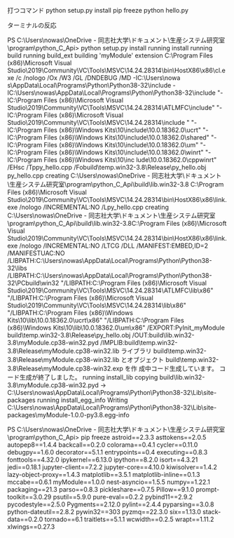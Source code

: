 打つコマンド
python setup.py install
pip freeze
python hello.py

ターミナルの反応

PS C:\Users\nowas\OneDrive - 同志社大学\ドキュメント\生産システム研究室\program\python_C_Api> python setup.py install
running install
running build
running build_ext
building 'myModule' extension
C:\Program Files (x86)\Microsoft Visual Studio\2019\Community\VC\Tools\MSVC\14.24.28314\bin\HostX86\x86\cl.exe /c /nologo /Ox /W3 /GL /DNDEBUG /MD -IC:\Users\nowa
s\AppData\Local\Programs\Python\Python38-32\include -IC:\Users\nowas\AppData\Local\Programs\Python\Python38-32\include "-IC:\Program Files (x86)\Microsoft Visual 
Studio\2019\Community\VC\Tools\MSVC\14.24.28314\ATLMFC\include" "-IC:\Program Files (x86)\Microsoft Visual Studio\2019\Community\VC\Tools\MSVC\14.24.28314\include
" "-IC:\Program Files (x86)\Windows Kits\10\include\10.0.18362.0\ucrt" "-IC:\Program Files (x86)\Windows Kits\10\include\10.0.18362.0\shared" "-IC:\Program Files 
(x86)\Windows Kits\10\include\10.0.18362.0\um" "-IC:\Program Files (x86)\Windows Kits\10\include\10.0.18362.0\winrt" "-IC:\Program Files (x86)\Windows Kits\10\inc
lude\10.0.18362.0\cppwinrt" /EHsc /Tppy_hello.cpp /Fobuild\temp.win32-3.8\Release\py_hello.obj
py_hello.cpp
creating C:\Users\nowas\OneDrive - 同志社大学\ドキュメント\生産システム研究室\program\python_C_Api\build\lib.win32-3.8
C:\Program Files (x86)\Microsoft Visual Studio\2019\Community\VC\Tools\MSVC\14.24.28314\bin\HostX86\x86\link.exe /nologo /INCREMENTAL:NO /Lpy_hello.cpp
creating C:\Users\nowas\OneDrive - 同志社大学\ドキュメント\生産システム研究室\program\python_C_Api\build\lib.win32-3.8C:\Program Files (x86)\Microsoft Visual Studio\2019\Community\VC\Tools\MSVC\14.24.28314\bin\HostX86\x86\link.exe /nologo /INCREMENTAL:NO /LTCG /DLL /MANIFEST:EMBED,ID=2 /MANIFESTUAC:NO /LIBPATH:C:\Users\nowas\AppData\Local\Programs\Python\Python38-32\libs /LIBPATH:C:\Users\nowas\AppData\Local\Programs\Python\Python38-32\PCbuild\win32 "/LIBPATH:C:\Program Files (x86)\Microsoft Visual Studio\2019\Community\VC\Tools\MSVC\14.24.28314\ATLMFC\lib\x86" "/LIBPATH:C:\Program Files (x86)\Microsoft Visual Studio\2019\Community\VC\Tools\MSVC\14.24.28314\lib\x86" "/LIBPATH:C:\Program Files (x86)\Windows Kits\10\lib\10.0.18362.0\ucrt\x86" "/LIBPATH:C:\Program Files (x86)\Windows Kits\10\lib\10.0.18362.0\um\x86" /EXPORT:PyInit_myModule build\temp.win32-3.8\Release\py_hello.obj /OUT:build\lib.win32-3.8\myModule.cp38-win32.pyd /IMPLIB:build\temp.win32-3.8\Release\myModule.cp38-win32.lib
   ライブラリ build\temp.win32-3.8\Release\myModule.cp38-win32.lib とオブジェクト build\temp.win32-3.8\Release\myModule.cp38-win32.exp を作
成中コード生成しています。
コード生成が終了しました。
running install_lib
copying build\lib.win32-3.8\myModule.cp38-win32.pyd -> C:\Users\nowas\AppData\Local\Programs\Python\Python38-32\Lib\site-packages
running install_egg_info
Writing C:\Users\nowas\AppData\Local\Programs\Python\Python38-32\Lib\site-packages\myModule-1.0.0-py3.8.egg-info

PS C:\Users\nowas\OneDrive - 同志社大学\ドキュメント\生産システム研究室\program\python_C_Api> pip freeze
astroid==2.3.3
asttokens==2.0.5
autopep8==1.4.4
backcall==0.2.0
colorama==0.4.1
cycler==0.11.0
debugpy==1.6.0
decorator==5.1.1
entrypoints==0.4
executing==0.8.3
fonttools==4.32.0
ipykernel==6.13.0
ipython==8.2.0
isort==4.3.21
jedi==0.18.1
jupyter-client==7.2.2
jupyter-core==4.10.0
kiwisolver==1.4.2
lazy-object-proxy==1.4.3
matplotlib==3.5.1
matplotlib-inline==0.1.3
mccabe==0.6.1
myModule==1.0.0
nest-asyncio==1.5.5
numpy==1.22.1
packaging==21.3
parso==0.8.3
pickleshare==0.7.5
Pillow==9.1.0
prompt-toolkit==3.0.29
psutil==5.9.0
pure-eval==0.2.2
pybind11==2.9.2
pycodestyle==2.5.0
Pygments==2.12.0
pylint==2.4.4
pyparsing==3.0.8
python-dateutil==2.8.2
pywin32==303
pyzmq==22.3.0
six==1.13.0
stack-data==0.2.0
tornado==6.1
traitlets==5.1.1
wcwidth==0.2.5
wrapt==1.11.2
xlwings==0.27.3
